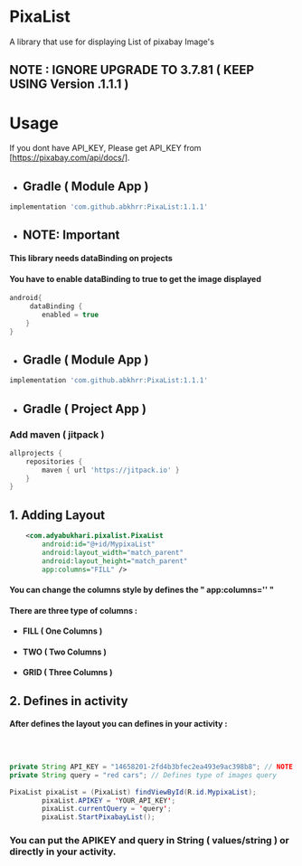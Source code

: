 # PixaList
A library that use for displaying List of pixabay Image's

## NOTE : IGNORE UPGRADE TO 3.7.81 ( KEEP USING Version .1.1.1 )


# Usage
If you dont have API_KEY, Please get API_KEY from [https://pixabay.com/api/docs/].

* ## Gradle ( Module App )
```gradle
implementation 'com.github.abkhrr:PixaList:1.1.1'
```

* ## NOTE: Important
#### This library needs dataBinding on projects
#### You have to enable dataBinding to true to get the image displayed
```gradle
android{
     dataBinding {
        enabled = true
    }
}
```

* ## Gradle ( Module App )
```gradle
implementation 'com.github.abkhrr:PixaList:1.1.1'
```

* ## Gradle ( Project App )
### Add maven ( jitpack )
```gradle
allprojects {
    repositories {
        maven { url 'https://jitpack.io' }
    }
}
```

## 1. Adding Layout

```xml
    <com.adyabukhari.pixalist.PixaList
        android:id="@+id/MypixaList"
        android:layout_width="match_parent"
        android:layout_height="match_parent"
        app:columns="FILL" />
```

#### You can change the columns style by defines the " app:columns='' "
#### There are three type of columns :
* #### FILL ( One Columns )
* #### TWO ( Two Columns )
* #### GRID ( Three Columns )

## 2. Defines in activity

#### After defines the layout you can defines in your activity :

```java



private String API_KEY = "14658201-2fd4b3bfec2ea493e9ac398b8"; // NOTE : YOU CAN PUT ON Values/String. THIS IS JUST EXAMPLE
private String query = "red cars"; // Defines type of images query
 
PixaList pixaList = (PixaList) findViewById(R.id.MypixaList);
        pixaList.APIKEY = 'YOUR_API_KEY';
        pixaList.currentQuery = 'query';
        pixaList.StartPixabayList();
```

### You can put the APIKEY and query in String ( values/string ) or directly in your activity.
